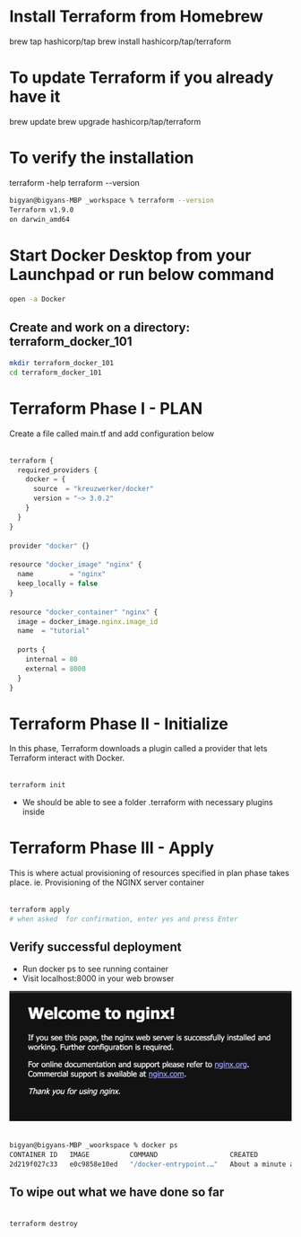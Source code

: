 # Install Terraform from Homebrew
brew tap hashicorp/tap
brew install hashicorp/tap/terraform

# To update Terraform if you already have it
brew update 
brew upgrade hashicorp/tap/terraform

# To verify the installation
terraform -help
terraform --version
```bash
bigyan@bigyans-MBP _workspace % terraform --version
Terraform v1.9.0
on darwin_amd64

```

# Start Docker Desktop from your Launchpad or run below command

```bash
open -a Docker

```
## Create and work on a directory: terraform_docker_101
```bash
mkdir terraform_docker_101
cd terraform_docker_101

```

# Terraform Phase I - PLAN

Create a file called main.tf and add configuration below

```js

terraform {
  required_providers {
    docker = {
      source  = "kreuzwerker/docker"
      version = "~> 3.0.2"
    }
  }
}

provider "docker" {}

resource "docker_image" "nginx" {
  name         = "nginx"
  keep_locally = false
}

resource "docker_container" "nginx" {
  image = docker_image.nginx.image_id
  name  = "tutorial"

  ports {
    internal = 80
    external = 8000
  }
}


```
# Terraform Phase II - Initialize

In this phase, Terraform downloads a plugin called a provider that lets Terraform interact with Docker.


```bash

terraform init 

```
- We should be able to see a folder .terraform with necessary plugins inside

# Terraform Phase III - Apply

This is where actual provisioning of resources specified in plan phase takes place. ie. Provisioning of the NGINX server container 

```bash

terraform apply
# when asked  for confirmation, enter yes and press Enter

```

## Verify successful deployment
- Run docker ps to see running container
- Visit localhost:8000 in your web browser

![alt text](nginx_localhost.png)

```bash

bigyan@bigyans-MBP _woorkspace % docker ps
CONTAINER ID   IMAGE          COMMAND                  CREATED              STATUS              PORTS                  NAMES
2d219f027c33   e0c9858e10ed   "/docker-entrypoint.…"   About a minute ago   Up About a minute   0.0.0.0:8000->80/tcp   tutorial
```

## To wipe out what we have done so far
```bash

terraform destroy

```